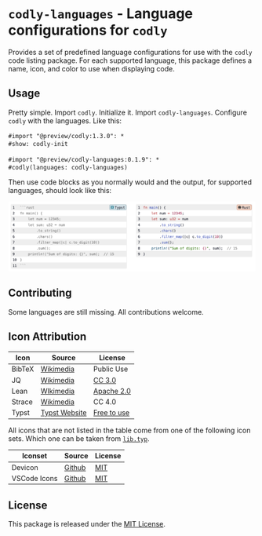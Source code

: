# `codly-languages` - Language configurations for `codly`

Provides a set of predefined language configurations for use with the `codly`
code listing package. For each supported language, this package defines a
name, icon, and color to use when displaying code.

## Usage

Pretty simple. Import `codly`. Initialize it. Import `codly-languages`.
Configure `codly` with the languages. Like this:

```typst
#import "@preview/codly:1.3.0": *
#show: codly-init

#import "@preview/codly-languages:0.1.9": *
#codly(languages: codly-languages)
```

Then use code blocks as you normally would and the output, for supported
languages, should look like this:

![Example code listings](thumbnail.png)

## Contributing

Some languages are still missing. All contributions welcome.

## Icon Attribution

| **Icon** | **Source**                    | **License**                  |
|----------|-------------------------------|------------------------------|
| BibTeX   | [Wikimedia][bibtex-source]    | Public Use                   |
| JQ       | [Wikimedia][jq-source]        | [CC 3.0][jq-license]         |
| Lean     | [WIkimedia][lean-source]      | [Apache 2.0][lean-license]   |
| Strace   | [Wikimedia][strace-source]    | CC 4.0                       |
| Typst    | [Typst Website][typst-source] | [Free to use][typst-license] |

[bibtex-source]: https://commons.wikimedia.org/wiki/Category:BibTeX#/media/File:BibTeX_logo.svg

[jq-source]: https://commons.wikimedia.org/wiki/File:Jq_logo.svg

[jq-license]: https://github.com/itchyny/jq/blob/master/COPYING

[lean-source]: https://commons.wikimedia.org/wiki/File:Lean_logo2.svg

[lean-license]: https://github.com/leanprover/lean4/blob/master/LICENSE

[strace-source]: https://commons.wikimedia.org/wiki/File:Strace_logo.svg

[typst-source]: https://typst.app/

[typst-license]: https://typst.app/legal/brand/

All icons that are not listed in the table come from one of the following icon sets.
Which one can be taken from [`lib.typ`](./lib.typ).

| **Iconset**  | **Source**                   | **License**                |
|--------------|------------------------------|----------------------------|
| Devicon      | [Github][devicon-source]     | [MIT][devicon-license]     |
| VSCode Icons | [Github][vscodeicons-source] | [MIT][vscodeicons-license] |

[devicon-source]: https://github.com/devicons/devicon/

[devicon-license]: https://github.com/devicons/devicon/blob/master/LICENSE

[vscodeicons-source]: https://github.com/vscode-icons/vscode-icons

[vscodeicons-license]: https://github.com/vscode-icons/vscode-icons/blob/master/LICENSE

## License

This package is released under the [MIT License](LICENSE).
